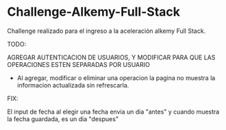 # Challenge-Alkemy-Full-Stack

Challenge realizado para el ingreso a la aceleración alkemy Full Stack.

TODO:

AGREGAR AUTENTICACION DE USUARIOS, Y MODIFICAR PARA QUE LAS OPERACIONES ESTEN SEPARADAS POR USUARIO

- Al agregar, modificar o eliminar una operacion la pagina no muestra la informacion actualizada sin refrescarla. 

FIX:

El input de fecha al elegir una fecha envia un dia "antes" y cuando muestra la fecha guardada, es un dia "despues"
